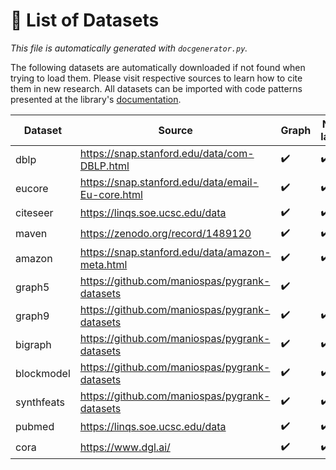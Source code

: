 # :scroll: List of Datasets
*This file is automatically generated with `docgenerator.py`.*

The following datasets are automatically downloaded if not found when trying to load them. Please visit respective sources to learn how to cite them in new research.
All datasets can be imported with code patterns presented at the library's [documentation](documentation.md#datasets).  

| Dataset | Source | Graph | Node labels | Node features |
| --- | --- | --- | --- | --- |
| dblp | https://snap.stanford.edu/data/com-DBLP.html | :heavy_check_mark: | :heavy_check_mark: |  |
| eucore | https://snap.stanford.edu/data/email-Eu-core.html | :heavy_check_mark: | :heavy_check_mark: |  |
| citeseer | https://linqs.soe.ucsc.edu/data | :heavy_check_mark: | :heavy_check_mark: | :heavy_check_mark: |
| maven | https://zenodo.org/record/1489120 | :heavy_check_mark: | :heavy_check_mark: | :heavy_check_mark: |
| amazon | https://snap.stanford.edu/data/amazon-meta.html | :heavy_check_mark: | :heavy_check_mark: | :heavy_check_mark: |
| graph5 | https://github.com/maniospas/pygrank-datasets | :heavy_check_mark: |  |  |
| graph9 | https://github.com/maniospas/pygrank-datasets | :heavy_check_mark: | :heavy_check_mark: |  |
| bigraph | https://github.com/maniospas/pygrank-datasets | :heavy_check_mark: | :heavy_check_mark: |  |
| blockmodel | https://github.com/maniospas/pygrank-datasets | :heavy_check_mark: | :heavy_check_mark: |  |
| synthfeats | https://github.com/maniospas/pygrank-datasets | :heavy_check_mark: | :heavy_check_mark: | :heavy_check_mark: |
| pubmed | https://linqs.soe.ucsc.edu/data | :heavy_check_mark: | :heavy_check_mark: | :heavy_check_mark: |
| cora | https://www.dgl.ai/ | :heavy_check_mark: | :heavy_check_mark: | :heavy_check_mark: |
